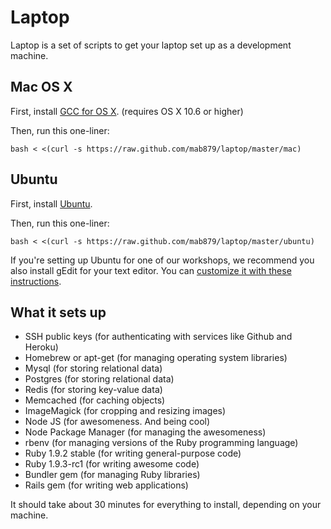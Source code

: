 Laptop
======

Laptop is a set of scripts to get your laptop set up as a development machine.

Mac OS X
--------

First, install [GCC for OS X](https://github.com/kennethreitz/osx-gcc-installer). (requires OS X 10.6 or higher)

Then, run this one-liner:

    bash < <(curl -s https://raw.github.com/mab879/laptop/master/mac)

Ubuntu
------

First, install [Ubuntu](http://www.ubuntu.com/download).

Then, run this one-liner:

    bash < <(curl -s https://raw.github.com/mab879/laptop/master/ubuntu)

If you're setting up Ubuntu for one of our workshops, we recommend you also install gEdit for your text editor.
You can [customize it with these instructions](http://blog.sudobits.com/2011/04/02/textmate-for-ubuntu-linux/).

What it sets up
---------------

* SSH public keys (for authenticating with services like Github and Heroku)
* Homebrew or apt-get (for managing operating system libraries)
* Mysql (for storing relational data)
* Postgres (for storing relational data)
* Redis (for storing key-value data)
* Memcached (for caching objects)
* ImageMagick (for cropping and resizing images)
* Node JS (for awesomeness.  And being cool)
* Node Package Manager (for managing the awesomeness)
* rbenv (for managing versions of the Ruby programming language)
* Ruby 1.9.2 stable (for writing general-purpose code)
* Ruby 1.9.3-rc1 (for writing awesome code)
* Bundler gem (for managing Ruby libraries)
* Rails gem (for writing web applications)

It should take about 30 minutes for everything to install, depending on your machine.
